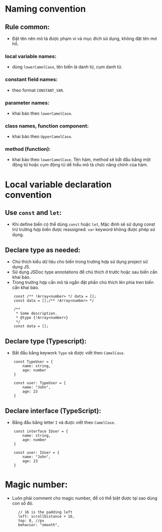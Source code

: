 # Naming convention

## Rule common:

- Đặt tên nên mô tả được phạm vi và mục đích sử dụng, không đặt tên mơ hồ.

### local variable names:

- dùng `lowerCamelCase`, tên biến là danh từ, cụm danh từ.

### constant field names:

- theo format `CONSTANT_VAR`.

### parameter names:

- khai báo theo `lowerCamelCase`.

### class names, function component:

- khai báo theo `UpperCamelCase`.

### method (function):

- khai báo theo `lowerCamelCase`. Tên hàm, method sẽ bắt đầu bằng một động từ hoặc cụm động từ dể hiểu mô tả chức năng chính của hàm.

# Local variable declaration convention

## Use `const` and `let`:

- Khi define biến có thể dùng `const` hoặc `let`, Mặc đinh sẽ sử dụng const trừ trường hợp biến được reassigned. `var` keyword không được phép sử dụng.

## Declare type as needed:

- Chú thích kiểu dữ liệu cho biến trong trường hợp sử dụng project sử dụng JS.
- Sử dụng JSDoc type annotations để chú thích ở trước hoặc sau biến cần khai báo.
- Trong trường hợp cần mô tả ngắn đặt phần chú thích lên phía tren biến cần khai bào.

```
	const /** !Array<number> */ data = [];
	const data = [];/** !Array<number> */

	/**
	 * Some description.
	 * @type {!Array<number>}
	 */
	const data = [];
```

## Declare type (Typescript):

- Bắt đầu bằng keywork `Type` và được viết theo `CamelCase`.

```
	const TypeUser = {
	    name: string,
	    age: number
	}

	const user: TypeUser = {
	    name: "John",
	    age: 23
	}
```

## Declare interface (TypeScript):

- Bằng đầu bằng letter `I` và được viết theo `CamelCase`.

```
	const interface IUser = {
	    name: string,
	    age: number
	}

	const user: IUser = {
	    name: "John",
	    age: 23
	}
```

# Magic number:

- Luôn phải comment cho magic number, để có thể biệt được tại sao dùng con số đó.

```
	  // 16 is the padding left
	  left: scrollDistance + 16,
	  top: 0, //px
	  behavior: "smooth",
```
